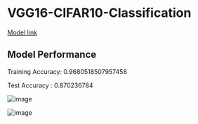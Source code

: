 # VGG16-CIFAR10-Classification

[Model link](https://drive.google.com/file/d/1d3M4lseknCs2Ivw3qTz26a89pa2ocsVB/view?usp=drive_link)

## Model Performance
Training Accuracy: 0.9680518507957458

Test Accuracy : 0.870236784

![image](https://github.com/saad0909/VGG16-CIFAR10-Classification/assets/33553848/74059d0c-1b6f-49b6-8ad8-0c92e61ab0cb)

![image](https://github.com/saad0909/VGG16-CIFAR10-Classification/assets/33553848/4d27c5f9-9121-47ed-ad77-76baab49627b)
